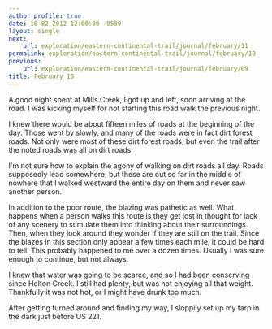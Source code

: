 ```yaml
---
author_profile: true
date: 10-02-2012 12:00:00 -0500
layout: single
next:
    url: exploration/eastern-continental-trail/journal/february/11
permalink: exploration/eastern-continental-trail/journal/february/10
previous:
    url: exploration/eastern-continental-trail/journal/february/09
title: February 10
---
```

A good night spent at Mills Creek, I got up and left, soon arriving at the road. I was kicking myself for not starting this road walk the previous night.

I knew there would be about fifteen miles of roads at the beginning of the day. Those went by slowly, and many of the roads were in fact dirt forest roads. Not only were most of these dirt forest roads, but even the trail after the noted roads was all on dirt roads.

I'm not sure how to explain the agony of walking on dirt roads all day. Roads supposedly lead somewhere, but these are out so far in the middle of nowhere that I walked westward the entire day on them and never saw another person.

In addition to the poor route, the blazing was pathetic as well. What happens when a person walks this route is they get lost in thought for lack of any scenery to stimulate them into thinking about their surroundings. Then, when they look around they wonder if they are still on the trail. Since the blazes in this section only appear a few times each mile, it could be hard to tell. This probably happened to me over a dozen times. Usually I was sure enough to continue, but not always.

I knew that water was going to be scarce, and so I had been conserving since Holton Creek. I still had plenty, but was not enjoying all that weight. Thankfully it was not hot, or I might have drunk too much.

After getting turned around and finding my way, I sloppily set up my tarp in the dark just before US 221.